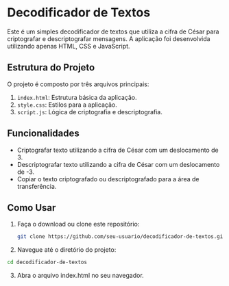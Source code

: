 # Decodificador de Textos

Este é um simples decodificador de textos que utiliza a cifra de César para criptografar e descriptografar mensagens. A aplicação foi desenvolvida utilizando apenas HTML, CSS e JavaScript.

## Estrutura do Projeto

O projeto é composto por três arquivos principais:

1. `index.html`: Estrutura básica da aplicação.
2. `style.css`: Estilos para a aplicação.
3. `script.js`: Lógica de criptografia e descriptografia.

## Funcionalidades

- Criptografar texto utilizando a cifra de César com um deslocamento de 3.
- Descriptografar texto utilizando a cifra de César com um deslocamento de -3.
- Copiar o texto criptografado ou descriptografado para a área de transferência.

## Como Usar

1. Faça o download ou clone este repositório:
   ```bash
   git clone https://github.com/seu-usuario/decodificador-de-textos.git
   ```

2. Navegue até o diretório do projeto:
```bash
cd decodificador-de-textos
```

3. Abra o arquivo index.html no seu navegador.
